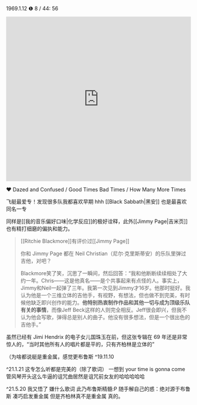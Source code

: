 ---
---

1969.1.12 ❶ 8 / 44: 56 

<iframe allow="autoplay *; encrypted-media *; fullscreen *; clipboard-write" frameborder="0" height="450" style="width:100%;max-width:660px;overflow:hidden;background:transparent;" sandbox="allow-forms allow-popups allow-same-origin allow-scripts allow-storage-access-by-user-activation allow-top-navigation-by-user-activation" src="https://embed.music.apple.com/hk/album/led-zeppelin-remastered/580708520?l=en"></iframe>

❤️ Dazed and Confused / Good Times Bad Times / How Many More Times

飞艇最爱专！发现很多队我都喜欢早期 hhh [[Black Sabbath|黑安]] 也是最喜欢同名一专

同样是[[我的音乐偏好口味|化学反应]]的极好诠释，此外[[Jimmy Page|吉米页]]也有精打细磨的偏执和能力。

> [[Ritchie Blackmore]]有评价过[[Jimmy Page]]
> 
> 你和 Jimmy Page 都在 Neil Christian（尼尔·克里斯蒂安）的乐队里弹过吉他，对吧？
> 
> Blackmore笑了笑，沉思了一瞬间，然后回答：“我和他断断续续相处了大约一年。Chris——这是他真名——是个共事起来有点怪的人。事实上，Jimmy和Neil一起弹了三年。我第一次见到Jimmy才16岁。他那时挺好。我认为他是一个三维立体的吉他手，有视野，有想法，但也做不到完美，有时候他缺乏即兴创作的能力。**他特别热衷制作作品和其他一切与成为顶级乐队有关的事情**，而像Jeff Beck这样的人则完全相反。Jeff很会即兴，但我不认为他会写歌，弹得总是别人的曲子。他没有很多想法，但是一个很出色的吉他手。”

虽然已经有 Jimi Hendrix 的电子女儿国珠玉在前，但这张专辑在 69 年还是非常惊人的，“当时其他所有人的唱片都是平的，只有齐柏林是立体的”

（为啥都说艇是重金属，感觉更布鲁斯 ^19.11.10 

^21.1.21 这专怎么听都是完美的（除了歌词） 一想到 your time is gonna come 管风琴开头这么牛逼的诅咒曲居然是诅咒前女友的哈哈哈哈哈 

^21.5.20 我又悟了 嫌什么歌词 此乃布鲁斯精髓:P 随手解自己的惑：绝对源于布鲁斯 凑巧启发重金属 但是齐柏林真不是重金属 真的。